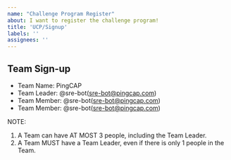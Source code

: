 ```yaml
---
name: "Challenge Program Register"
about: I want to register the challenge program!
title: 'UCP/Signup'
labels: ''
assignees: ''
---
```


## Team Sign-up

- Team Name: PingCAP
- Team Leader: @sre-bot(sre-bot@pingcap.com)
- Team Member: @sre-bot(sre-bot@pingcap.com)
- Team Member: @sre-bot(sre-bot@pingcap.com)

NOTE:
1. A Team can have AT MOST 3 people, including the Team Leader.
2. A Team MUST have a Team Leader, even if there is only 1 people in the Team.
